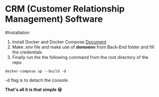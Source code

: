 # CRM (Customer Relationship Management) Software

#Installation

 1. Install Docker and Docker Compose [Document](https://docs.docker.com/engine/install/)
 2. Make .env file and make use of **domoenv**  from Back-End folder and fill the credentials
 3. Finally run the the following command from the root directory of the repo
```
docker-compose up --build -d
```
-d flag is to detach the console.

**That's all it is that simple 😃**
